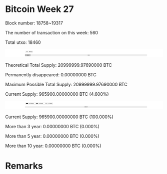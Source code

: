 # Bitcoin Week 27

Block number: 18758~19317

The number of transaction on this week: 560

Total utxo: 18460

![](../images/mined_week27.png)

Theoretical Total Supply: 20999999.97690000 BTC

Permanently disappeared: 0.00000000 BTC

Maximum Possible Total Supply: 20999999.97690000 BTC

Current Supply: 965900.00000000 BTC (4.600%)

![](../images/year_week27.png)


Current Supply: 965900.00000000 BTC (100.000%)

More than 3 year: 0.00000000 BTC (0.000%)

More than 5 year: 0.00000000 BTC (0.000%)

More than 10 year: 0.00000000 BTC (0.000%)

# Remarks

